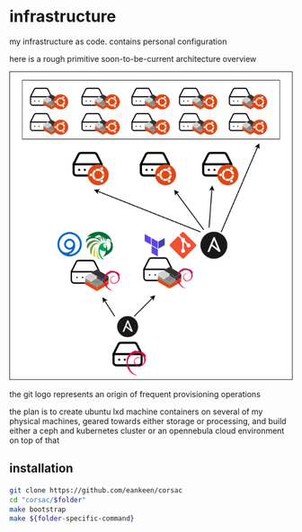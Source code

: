 # infrastructure

my infrastructure as code. contains personal configuration

here is a rough primitive soon-to-be-current architecture overview

![architecture](./assets/primitive-plan.png)

the git logo represents an origin of frequent provisioning operations

the plan is to create ubuntu lxd machine containers on several of my physical machines, geared towards either storage or processing, and build either a ceph and kubernetes cluster or an opennebula cloud environment on top of that

## installation

```sh
git clone https://github.com/eankeen/corsac
cd "corsac/$folder"
make bootstrap
make ${folder-specific-command}
```
